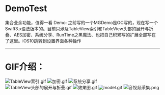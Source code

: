 # DemoTest
集合业余功能，值得一看
Demo: 之前写的一个MGDemo是OC写的，现在写一个Swift3.x语法版本的。目前只涉及TableView索引和TableView头部的展开与折叠、AES加密、系统分享、RunTime之黑魔法、也把自己积累写的扩展全部写在了这里。iOS10跳转到设置界面各种操作
***

# GIF介绍：
![TableView索引.gif](http://upload-images.jianshu.io/upload_images/1429890-eb5ebd7e61b961cb.gif?imageMogr2/auto-orient/strip)
![加密.gif](http://upload-images.jianshu.io/upload_images/1429890-bbdf2d3d6193dc4e.gif?imageMogr2/auto-orient/strip)
![系统分享.gif](http://upload-images.jianshu.io/upload_images/1429890-5182aa093c23af7b.gif?imageMogr2/auto-orient/strip)
![TableView头部的展开与折叠.gif](http://upload-images.jianshu.io/upload_images/1429890-47c9742ba6a8abbb.gif?imageMogr2/auto-orient/strip)
![效果图.gif](http://upload-images.jianshu.io/upload_images/1429890-160c57b488c1c694.gif?imageMogr2/auto-orient/strip)
![model.gif](http://upload-images.jianshu.io/upload_images/1429890-0c7c8eaa46c61ff0.gif?imageMogr2/auto-orient/strip)
![音视频采集.png](http://upload-images.jianshu.io/upload_images/1429890-e6d0cc889c808517.png?imageMogr2/auto-orient/strip%7CimageView2/2/w/1240)
